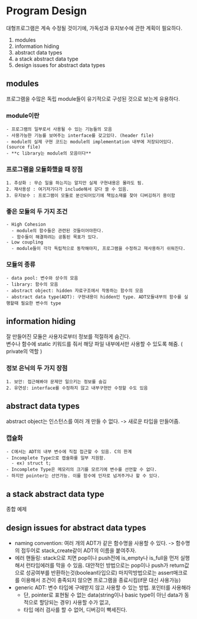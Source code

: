 # Program Design

대형프로그램은 계속 수정될 것이기에, 가독성과 유지보수에 관한 계획이 필요하다.

1. modules
2. information hiding
3. abstract data types
4. a stack abstract data type
5. design issues for abstract data types

## modules

프로그램을 수많은 독립 module들이 유기적으로 구성된 것으로 보는게 유용하다.

### module이란

    - 프로그램의 일부로서 사용될 수 있는 기능들의 모음
    - 사용가능한 기능를 보여주는 interface를 갖고있다. (header file)
    - module의 실제 구현 코드는 module의 implementation 내부에 저장되어있다. (source file)
    - **c library는 module의 모음이다**

### 프로그램을 모듈화했을 때 장점

    1. 추상화 : 무슨 일을 하는지는 알지만 실제 구현내용은 몰라도 됨.
    2. 재사용성 : 여기저기다가 include해서 갖다 쓸 수 있음.
    3. 유지보수 : 프로그램이 모듈로 분산되어있기에 책임소재를 찾아 디버깅하기 용이함

### 좋은 모듈의 두 가지 조건

    - High Cohesion
      - module의 함수들은 관련된 것들이어야한다.
      - 함수들이 해결하려는 공통된 목표가 있다.
    - Low coupling
      - module들이 각각 독립적으로 동작해야지, 프로그램을 수정하고 재사용하기 쉬워진다.

### 모듈의 종류

    - data pool: 변수와 상수의 모음
    - library: 함수의 모음
    - abstract object: hidden 자료구조에서 작동하는 함수의 모음
    - abstract data type(ADT): 구현내용이 hidden인 type. ADT모듈내부의 함수를 실행할때 필요한 변수의 type

## information hiding

잘 만들어진 모듈은 사용자로부터 정보를 적절하게 숨긴다.  
변수나 함수에 static 키워드를 줘서 해당 파일 내부에서만 사용할 수 있도록 해줌. ( private의 역할 )

### 정보 은닉의 두 가지 장점

    1. 보안: 접근해봐야 문제만 일으키는 정보를 숨김
    2. 유연성: interface를 수정하지 않고 내부구현만 수정할 수도 있음

## abstract data types

abstract object는 인스턴스를 여러 개 만들 수 없다. -> 새로운 타입을 만들어줌.

### 캡슐화

    - C에서는 ADT의 내부 변수에 직접 접근할 수 있음. C의 한계
    - Incomplete Type으로 캡슐화를 일부 지원함.
      - ex) struct t;
    - Incomplete Type은 메모리의 크기를 모르기에 변수를 선언할 수 없다.
    - 하지만 pointer는 선언가능. 이를 함수에 인자로 넘겨주거나 할 수 있다.

## a stack abstract data type

종합 예제

## design issues for abstract data types

- naming convention: 여러 개의 ADT가 같은 함수명을 사용할 수 있다. -> 함수명의 접두어로 stack_create같이 ADT의 이름을 붙여주자.
- 에러 핸들링: stack으로 치면 pop이나 push전에 is_empty나 is_full을 먼저 실행해서 런타임에러를 막을 수 있음. 대안적인 방법으로는 pop이나 push가 return값으로 성공여부를 반환하는것(boolean타입으로) 마지막방법으로는 assert매크로를 이용해서 조건이 충족되지 않으면 프로그램을 종료시킴(if문 대신 사용가능)
- generic ADT: 변수 타입에 구애받지 않고 사용할 수 있는 방법. 포인터를 사용해라
  - 단, pointer로 표현될 수 없는 data(string이나 basic type이 아닌 data가 동적으로 할당되는 경우) 사용할 수가 없고,
  - 타입 에러 검사를 할 수 없어, 디버깅이 빡세진다.
